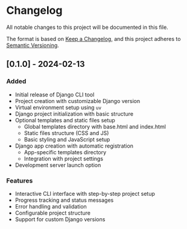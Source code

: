 # Changelog

All notable changes to this project will be documented in this file.

The format is based on [Keep a Changelog](https://keepachangelog.com/en/1.0.0/),
and this project adheres to [Semantic Versioning](https://semver.org/spec/v2.0.0.html).

## [0.1.0] - 2024-02-13

### Added

-   Initial release of Django CLI tool
-   Project creation with customizable Django version
-   Virtual environment setup using `uv`
-   Django project initialization with basic structure
-   Optional templates and static files setup
    -   Global templates directory with base.html and index.html
    -   Static files structure (CSS and JS)
    -   Basic styling and JavaScript setup
-   Django app creation with automatic registration
    -   App-specific templates directory
    -   Integration with project settings
-   Development server launch option

### Features

-   Interactive CLI interface with step-by-step project setup
-   Progress tracking and status messages
-   Error handling and validation
-   Configurable project structure
-   Support for custom Django versions
